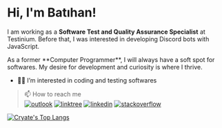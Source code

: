<h1>Hi, I'm Batıhan!</h1>
  
I am working as a **Software Test and Quality Assurance Specialist** at Testinium. Before that, I was interested in developing Discord bots with JavaScript.
<p>As a former **Computer Programmer**, I will always have a soft spot for softwares. My desire for development and curiosity is where I thrive.</p>


- 👨‍💻 I’m interested in coding and testing softwares
> 📫 How to reach me                                                                           
[![outlook](https://img.shields.io/badge/Microsoft_Outlook-0078D4?style=for-the-badge&logo=microsoft-outlook&logoColor=white)][1]
[![linktree](https://img.shields.io/badge/linktree-39E09B?style=for-the-badge&logo=linktree&logoColor=white)][2]
[![linkedin](https://img.shields.io/badge/LinkedIn-0077B5?style=for-the-badge&logo=linkedin&logoColor=white)][3]
[![stackoverflow](https://img.shields.io/badge/Stack_Overflow-FE7A16?style=for-the-badge&logo=stack-overflow&logoColor=white)][4]

[1]: mailto:bathankota@hotmail.com
[2]: https://linktr.ee/cryate
[3]: https://linkedin.com/in/cryate
[4]: https://stackoverflow.com/users/20669644/cryate

[![Cryate's Top Langs](https://github-readme-stats.vercel.app/api/top-langs/?username=TheCryate&size_weight=0.5&count_weight=0.5&theme=highcontrast)](https://github.com/anuraghazra/github-readme-stats)







